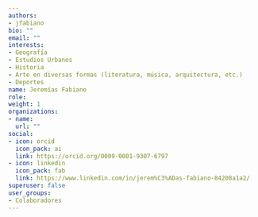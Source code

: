 ```yaml
---
authors:
- jfabiano
bio: ""
email: ""
interests:
- Geografía
- Estudios Urbanos
- Historia
- Arte en diversas formas (literatura, música, arquitectura, etc.)
- Deportes
name: Jeremías Fabiano
role:
weight: 1
organizations:
- name: 
  url: ""
social:
- icon: orcid
  icon_pack: ai
  link: https://orcid.org/0009-0001-9307-6797
- icon: linkedin
  icon_pack: fab
  link: https://www.linkedin.com/in/jerem%C3%ADas-fabiano-84208a1a2/
superuser: false
user_groups:
- Colaboradores
---
```

